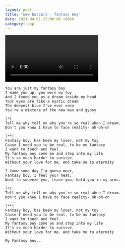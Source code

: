 ```yaml
---
layout: post
title: "new baccara - fantasy Boy"
date: 2021-04-01 23:00:00 +0900
category: pop
---
```


<div class="video-container">
    <video id="player" class="video-js vjs-default-skin vjs-big-play-centered" data-json="/public/json/pop/new baccara - fantasy boy.json"></video>
</div>

```
You are just my fantasy boy
I made you up, you were my toy
And I found you as a dream inside my head
Your eyes are like a mystic dream
The deepest blue I've ever seen
You're a mixture of the new man and gypsy

(*)
Tell me why tell me why you're so real when I dream.
Don't you know I have to face reality- oh-oh-oh

(**)
Fantasy boy, has been my lover, not my toy  
Cause I need you to be real, to be no fantasy
I want to touch and feel.
My fantasy boy come on and step into my life
It's so much harder to survive.
Without your love for me. And take me to etermity

I know some day I'm gonna meet,
Fantasy boy, I feel your heat,
Want to squeeze you, tease you, hold you in my arms.

(*)
Tell me why tell me why you're so real when I dream.
Don't you know I have to face reality- oh-oh-oh

(**)
Fantasy boy, has been my lover, not my toy  
Cause I need you to be real, to be no fantasy
I want to touch and feel.
My fantasy boy come on and step into my life
It's so much harder to survive.
Without your love for me. And take me to etermity  

My Fantasy boy...
```